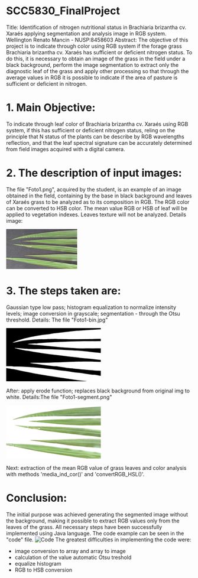 # SCC5830_FinalProject

Title: Identification of nitrogen nutritional status in Brachiaria brizantha cv. Xaraés applying segmentation and analysis image in RGB system.
Wellington Renato Mancin - NUSP:8458603
Abstract: The objective of this project is to indicate through color using RGB system if the forage grass Brachiaria brizantha cv. Xaraés has sufficient or deficient nitrogen status. To do this, it is necessary to obtain an image of the grass in the field under a black background, perform the image segmentation to extract only the diagnostic leaf of the grass and apply other processing so that through the average values in RGB it is possible to indicate if the area of pasture is sufficient or deficient in nitrogen.

# 1. Main Objective:
To indicate through leaf color of Brachiaria brizantha cv. Xaraés using RGB system, if this has sufficient or deficient nitrogen status, reling on the principle that N status of the plants can be describe by RGB wavelengths reflection, and that the leaf spectral signature can be accurately determined from field images acquired with a digital camera. 

# 2. The description of input images:
The file "Foto1.png", acquired by the student, is an example of an image obtained in the field, containing by the base in black background and leaves of Xaraés grass to be analyzed as to its composition in RGB. The RGB color can be converted to HSB color. The mean value RGB or HSB of leaf will be applied to vegetation indexes. Leaves texture will not be analyzed. Details image: 

![Original_img](https://github.com/WellMandev/SCC5830_Project/blob/master/Foto1.jpg)

# 3. The steps taken are:
Gaussian type low pass; histogram equalization to normalize intensity levels; image conversion in grayscale; segmentation - through the Otsu threshold. 
Details: The file "Foto1-bin.jpg" 

![Binarized_img](https://github.com/WellMandev/SCC5830_Project/blob/master/Foto1-bin.jpg)

After: apply erode function; replaces black background from original img to white. 
Details:The file "Foto1-segment.png"

![Segmented_img](https://github.com/WellMandev/SCC5830_Project/blob/master/Foto1-segment.jpg.png)

Next: extraction of the mean RGB value of grass leaves and color analysis with methods 'media_ind_cor()' and 'convertRGB_HSL()'.


# Conclusion:
The initial purpose was achieved generating the segmented image without the background, making it possible to extract RGB values only from the leaves of the grass.
All necessary steps have been successfully implemented using Java language. The code example can be seen in the "code" file.
![Code](https://github.com/WellMandev/SCC5830_Project/blob/master/code)
The greatest difficulties in implementing the code were:
- image conversion to array and array to image
- calculation of the value automatic Otsu treshold
- equalize histogram
- RGB to HSB conversion

